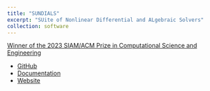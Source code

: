 ```yaml
---
title: "SUNDIALS"
excerpt: "SUite of Nonlinear Differential and ALgebraic Solvers"
collection: software
---
```


[Winner of the 2023 SIAM/ACM Prize in Computational Science and Engineering](https://www.siam.org/prizes-recognition/major-prizes-lectures/detail/siam-acm-prize-in-computational-science-and-engineering)

* [GitHub](https://github.com/LLNL/sundials)
* [Documentation](https://sundials.readthedocs.io/en/latest/)
* [Website](http://www.llnl.gov/CASC/sundials/)
